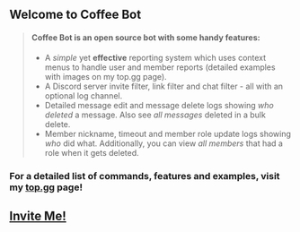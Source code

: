 ## Welcome to Coffee Bot

> #### Coffee Bot is an **open source** bot with some handy features:
>
> - A *simple* yet **effective** reporting system which uses context menus to handle user and member reports (detailed examples with images on my top.gg page).
> - A Discord server invite filter, link filter and chat filter - all with an optional log channel.
> - Detailed message edit and message delete logs showing _who deleted_ a message. Also see _all messages_ deleted in a bulk delete.
> - Member nickname, timeout and member role update logs showing *who* did what. Additionally, you can view *all members* that had a role when it gets deleted.
>

### **For a detailed list of commands, features and examples, visit my [top.gg](https://top.gg/bot/950765718209720360) page!**

## [Invite Me!](https://discord.com/oauth2/authorize?client_id=950765718209720360&permissions=8&scope=bot%20applications.commands)
